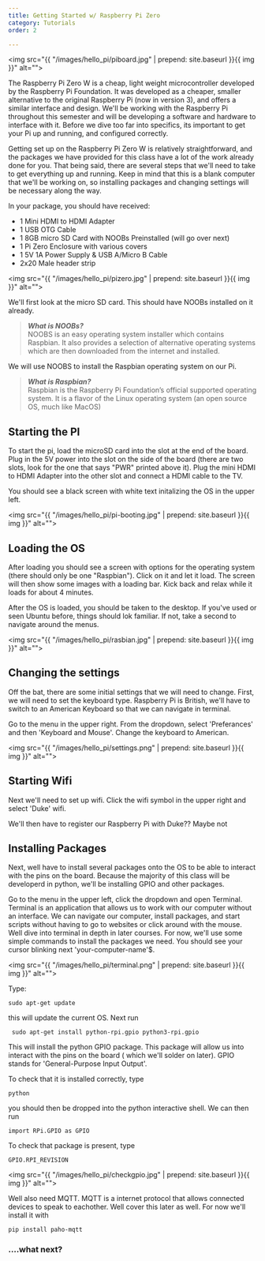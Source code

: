 ```yaml
---
title: Getting Started w/ Raspberry Pi Zero
category: Tutorials
order: 2

---
```


<img src="{{ "/images/hello_pi/piboard.jpg" | prepend: site.baseurl }}{{ img }}" alt="">

The Raspberry Pi Zero W is a cheap, light weight microcontroller developed by the Raspberry Pi Foundation. It was developed as a cheaper, smaller alternative to the original Raspberry Pi (now in version 3), and offers a similar interface and design. We'll be working with the Raspberry Pi throughout this semester and will be developing a software and hardware to interface with it. Before we dive too far into specifics, its important to get your Pi up and running, and configured correctly.

Getting set up on the Raspberry Pi Zero W is relatively straightforward, and the packages we have provided for this class have a lot of the work already done for you. That being said, there are several steps that we'll need to take to get everything up and running. Keep in mind that this is a blank computer that we'll be working on, so installing packages and changing settings will be necessary along the way.

In your package, you should have received:

 - 1 Mini HDMI to HDMI Adapter
 - 1 USB OTG Cable
 - 1 8GB micro SD Card with NOOBs Preinstalled (will go over next)
 - 1 Pi Zero Enclosure with various covers
 - 1 5V 1A Power Supply & USB A/Micro B Cable
 - 2x20 Male header strip


<img src="{{ "/images/hello_pi/pizero.jpg" | prepend: site.baseurl }}{{ img }}" alt="">

We'll first look at the micro SD card. This should have NOOBs installed on it already.

> ***What is NOOBs?***     
> NOOBS is an easy operating system installer which contains Raspbian. It also provides a selection of alternative operating systems which are then downloaded from the internet and installed.

We will use NOOBS to install the Raspbian operating system on our Pi.

> ***What is Raspbian?***    
> Raspbian is the Raspberry Pi Foundation’s official supported operating system. It is a flavor of the Linux operating system (an open source OS, much like MacOS)

## Starting the PI

To start the pi, load the microSD card into the slot at the end of the board. Plug in the 5V power into the slot on the side of the board (there are two slots, look for the one  that says "PWR" printed above it). Plug the mini HDMI to HDMI Adapter into the other slot and connect a HDMI cable to the TV.

You should see a black screen with white text initalizing the OS in the upper left.

<img src="{{ "/images/hello_pi/pi-booting.jpg" | prepend: site.baseurl }}{{ img }}" alt="">


## Loading the OS

After loading you should see a screen with options for the operating system (there should only be one "Raspbian"). Click on it and let it load. The screen will then show some images with a loading bar. Kick back and relax while it loads for about 4 minutes.

After the OS is loaded, you should be taken to the desktop.  If you've used or seen Ubuntu before, things should lok familiar. If not, take a second to navigate around the menus.

<img src="{{ "/images/hello_pi/rasbian.jpg" | prepend: site.baseurl }}{{ img }}" alt="">

## Changing the settings

Off the bat, there are some initial settings that we will need to change. First, we will need to set the keyboard type. Raspberry Pi is British, we'll have to switch to an American Keyboard so that we can navigate in terminal.

Go to the menu in the upper right. From the dropdown, select 'Preferances' and then 'Keyboard and Mouse'. Change the keyboard to American.

<img src="{{ "/images/hello_pi/settings.png" | prepend: site.baseurl }}{{ img }}" alt="">

## Starting Wifi

Next we'll need to set up wifi. Click the wifi symbol in the upper right and select 'Duke' wifi.

We'll then have to register our Raspberry Pi with Duke?? Maybe not

## Installing Packages

Next, well have to install several packages onto the OS to be able to interact with the pins on the board. Because the majority of this class will be developerd in python, we'll be installing GPIO and other packages.

Go to the menu in the upper left, click the dropdown and open Terminal. Terminal is an application that allows us to work with our computer without an interface. We can navigate our computer, install packages, and start scripts without having to go to websites or click around with the mouse. Well dive into terminal in depth in later courses. For now, we'll use some simple commands to install the packages we need. You should see your cursor blinking next 'your-computer-name'$.

<img src="{{ "/images/hello_pi/terminal.png" | prepend: site.baseurl }}{{ img }}" alt="">

Type:

```
sudo apt-get update
```

this will update the current OS. Next run

```
 sudo apt-get install python-rpi.gpio python3-rpi.gpio
```

This will install the python GPIO package. This package will allow us into interact with the pins on the board ( which we'll solder on later). GPIO stands for 'General-Purpose Input Output'.

To check that it is installed correctly, type

```
python
```

you should then be dropped into the python interactive shell. We can then run

```
import RPi.GPIO as GPIO
```

To check that package is present, type

```
GPIO.RPI_REVISION
```

<img src="{{ "/images/hello_pi/checkgpio.jpg" | prepend: site.baseurl }}{{ img }}" alt="">



Well also need MQTT. MQTT is a internet protocol that allows connected devices to speak to eachother. Well cover this later as well. For now we'll install it with

```
pip install paho-mqtt
```

### ....what next?
